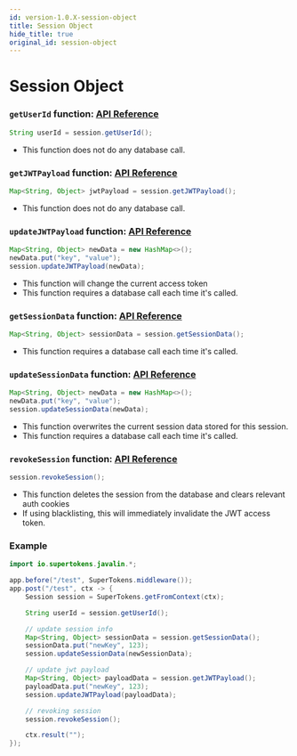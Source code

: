 ```yaml
---
id: version-1.0.X-session-object
title: Session Object
hide_title: true
original_id: session-object
---
```


# Session Object

### `getUserId` function: [API Reference](../api-reference/session-object/get-user-id)
```java
String userId = session.getUserId();
```
- This function does not do any database call.

### `getJWTPayload` function: [API Reference](../api-reference/session-object/get-jwt-payload)
```java
Map<String, Object> jwtPayload = session.getJWTPayload();
```
- This function does not do any database call.

### `updateJWTPayload` function: [API Reference](../api-reference/session-object/update-jwt-payload)
```java
Map<String, Object> newData = new HashMap<>();
newData.put("key", "value");
session.updateJWTPayload(newData);
```
- This function will change the current access token
- This function requires a database call each time it's called.

### `getSessionData` function: [API Reference](../api-reference/session-object/get-session-data)
```java
Map<String, Object> sessionData = session.getSessionData();
```
- This function requires a database call each time it's called.

### `updateSessionData` function: [API Reference](../api-reference/session-object/update-session-data)
```java
Map<String, Object> newData = new HashMap<>();
newData.put("key", "value");
session.updateSessionData(newData);
```
- This function overwrites the current session data stored for this session.
- This function requires a database call each time it's called.

### `revokeSession` function: [API Reference](../api-reference/session-object/revoke-session)
```java
session.revokeSession();
```
- This function deletes the session from the database and clears relevant auth cookies
- If using blacklisting, this will immediately invalidate the JWT access token.


<div class="divider"></div>

### Example
```java
import io.supertokens.javalin.*;

app.before("/test", SuperTokens.middleware());
app.post("/test", ctx -> {
    Session session = SuperTokens.getFromContext(ctx);

    String userId = session.getUserId();

    // update session info
    Map<String, Object> sessionData = session.getSessionData();
    sessionData.put("newKey", 123);
    session.updateSessionData(newSessionData);

    // update jwt payload
    Map<String, Object> payloadData = session.getJWTPayload();
    payloadData.put("newKey", 123);
    session.updateJWTPayload(payloadData);

    // revoking session
    session.revokeSession();

    ctx.result("");
});
```